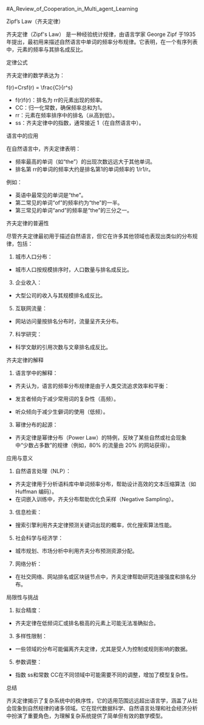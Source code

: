 #A_Review_of_Cooperation_in_Multi_agent_Learning  

Zipf’s Law（齐夫定律）

齐夫定律（Zipf's Law） 是一种经验统计规律，由语言学家 George Zipf 于1935年提出，最初用来描述自然语言中单词的频率分布规律。它表明，在一个有序列表中，元素的频率与其排名成反比。

定律公式

齐夫定律的数学表达为：

f(r)=Crsf(r) = \frac{C}{r^s}

- f(r)f(r)：排名为 rr的元素出现的频率。
- CC：归一化常数，确保频率总和为1。
- rr：元素在频率排序中的排名（从高到低）。
- ss：齐夫定律中的指数，通常接近 1（在自然语言中）。

语言中的应用

在自然语言中，齐夫定律表明：

- 频率最高的单词（如“the”）的出现次数远远大于其他单词。
- 排名第 rr的单词的频率大约是排名第1的单词频率的 1/r1/r。

例如：

- 英语中最常见的单词是“the”。
- 第二常见的单词“of”的频率约为“the”的一半。
- 第三常见的单词“and”的频率是“the”的三分之一。

齐夫定律的普遍性

尽管齐夫定律最初用于描述自然语言，但它在许多其他领域也表现出类似的分布规律，包括：

1. 城市人口分布：

- 城市人口按规模排序时，人口数量与排名成反比。

3. 企业收入：

- 大型公司的收入与其规模排名成反比。

5. 互联网流量：

- 网站访问量按排名分布时，流量呈齐夫分布。

7. 科学研究：

- 科学文献的引用次数与文章排名成反比。

齐夫定律的解释

1. 语言学中的解释：

- 齐夫认为，语言的频率分布规律是由于人类交流追求效率和平衡：

- 发言者倾向于减少常用词的复杂性（高频）。
- 听众倾向于减少生僻词的使用（低频）。

3. 幂律分布的起源：

- 齐夫定律是幂律分布（Power Law）的特例，反映了某些自然或社会现象中“少数占多数”的规律（例如，80% 的流量由 20% 的网站获得）。

应用与意义

1. 自然语言处理（NLP）：

- 齐夫定律用于分析语料库中单词频率分布，帮助设计高效的文本压缩算法（如 Huffman 编码）。
- 在词嵌入训练中，齐夫分布帮助优化负采样（Negative Sampling）。

3. 信息检索：

- 搜索引擎利用齐夫定律预测关键词出现的概率，优化搜索算法性能。

5. 社会科学与经济学：

- 城市规划、市场分析中利用齐夫分布预测资源分配。

7. 网络分析：

- 在社交网络、网站排名或区块链节点中，齐夫定律帮助研究连接强度和排名分布。

局限性与挑战

1. 拟合精度：

- 齐夫定律在低频词汇或排名极高的元素上可能无法准确拟合。

3. 多样性限制：

- 一些领域的分布可能偏离齐夫定律，尤其是受人为控制或规则影响的数据。

5. 参数调整：

- 指数 ss和常数 CC在不同领域中可能需要不同的调整，增加了模型复杂性。

总结

齐夫定律揭示了复杂系统中的秩序性，它的适用范围远远超出语言学，涵盖了从社会现象到自然规律的诸多领域。它在现代数据科学、自然语言处理和社会经济分析中扮演了重要角色，为理解复杂系统提供了简单但有效的数学模型。